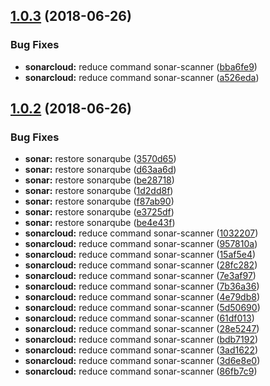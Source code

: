 ## [1.0.3](https://github.com/yeutech-lab/accept-dot-path/compare/v1.0.2...v1.0.3) (2018-06-26)


### Bug Fixes

* **sonarcloud:** reduce command sonar-scanner ([bba6fe9](https://github.com/yeutech-lab/accept-dot-path/commit/bba6fe9))
* **sonarcloud:** reduce command sonar-scanner ([a526eda](https://github.com/yeutech-lab/accept-dot-path/commit/a526eda))

## [1.0.2](https://github.com/yeutech-lab/accept-dot-path/compare/v1.0.1...v1.0.2) (2018-06-26)


### Bug Fixes

* **sonar:** restore sonarqube ([3570d65](https://github.com/yeutech-lab/accept-dot-path/commit/3570d65))
* **sonar:** restore sonarqube ([d63aa6d](https://github.com/yeutech-lab/accept-dot-path/commit/d63aa6d))
* **sonar:** restore sonarqube ([be28718](https://github.com/yeutech-lab/accept-dot-path/commit/be28718))
* **sonar:** restore sonarqube ([1d2dd8f](https://github.com/yeutech-lab/accept-dot-path/commit/1d2dd8f))
* **sonar:** restore sonarqube ([f87ab90](https://github.com/yeutech-lab/accept-dot-path/commit/f87ab90))
* **sonar:** restore sonarqube ([e3725df](https://github.com/yeutech-lab/accept-dot-path/commit/e3725df))
* **sonar:** restore sonarqube ([be4e43f](https://github.com/yeutech-lab/accept-dot-path/commit/be4e43f))
* **sonarcloud:** reduce command sonar-scanner ([1032207](https://github.com/yeutech-lab/accept-dot-path/commit/1032207))
* **sonarcloud:** reduce command sonar-scanner ([957810a](https://github.com/yeutech-lab/accept-dot-path/commit/957810a))
* **sonarcloud:** reduce command sonar-scanner ([15af5e4](https://github.com/yeutech-lab/accept-dot-path/commit/15af5e4))
* **sonarcloud:** reduce command sonar-scanner ([28fc282](https://github.com/yeutech-lab/accept-dot-path/commit/28fc282))
* **sonarcloud:** reduce command sonar-scanner ([7e3af97](https://github.com/yeutech-lab/accept-dot-path/commit/7e3af97))
* **sonarcloud:** reduce command sonar-scanner ([7b36a36](https://github.com/yeutech-lab/accept-dot-path/commit/7b36a36))
* **sonarcloud:** reduce command sonar-scanner ([4e79db8](https://github.com/yeutech-lab/accept-dot-path/commit/4e79db8))
* **sonarcloud:** reduce command sonar-scanner ([5d50690](https://github.com/yeutech-lab/accept-dot-path/commit/5d50690))
* **sonarcloud:** reduce command sonar-scanner ([61df013](https://github.com/yeutech-lab/accept-dot-path/commit/61df013))
* **sonarcloud:** reduce command sonar-scanner ([28e5247](https://github.com/yeutech-lab/accept-dot-path/commit/28e5247))
* **sonarcloud:** reduce command sonar-scanner ([bdb7192](https://github.com/yeutech-lab/accept-dot-path/commit/bdb7192))
* **sonarcloud:** reduce command sonar-scanner ([3ad1622](https://github.com/yeutech-lab/accept-dot-path/commit/3ad1622))
* **sonarcloud:** reduce command sonar-scanner ([3d6e8e0](https://github.com/yeutech-lab/accept-dot-path/commit/3d6e8e0))
* **sonarcloud:** reduce command sonar-scanner ([86fb7c9](https://github.com/yeutech-lab/accept-dot-path/commit/86fb7c9))
